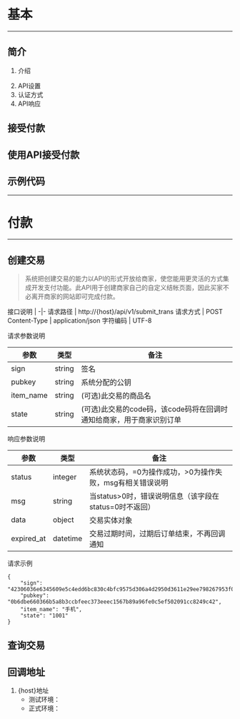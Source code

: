 # 基本
---
## 简介
1. 介绍
>
2. API设置
3. 认证方式
4. API响应
## 接受付款
## 使用API接受付款
## 示例代码

---

# 付款
---
## 创建交易
> 系统把创建交易的能力以API的形式开放给商家，使您能用更灵活的方式集成开发支付功能。此API用于创建商家自己的自定义结帐页面，因此买家不必离开商家的网站即可完成付款。

接口说明 |
-|-
请求路径 | http://{host}/api/v1/submit_trans
请求方式 | POST
Content-Type | application/json
字符编码 | UTF-8

请求参数说明

参数|类型|备注
-|-|-
sign|string|签名
pubkey|string|系统分配的公钥
item_name|string|(可选)此交易的商品名
state|string|(可选)此交易的code码，该code码将在回调时通知给商家，用于商家识别订单

响应参数说明

参数|类型|备注
-|-|-
status|integer|系统状态码，=0为操作成功，>0为操作失败，msg有相关错误说明
msg|string|当status>0时，错误说明信息（该字段在status=0时不返回）
data|object|交易实体对象
expired_at|datetime|交易过期时间，过期后订单结束，不再回调通知

请求示例

```
{
	"sign": "42306036e6345609e5c4edd6bc830c4bfc9575d306a4d2950d3611e29ee798267953f010cba0f7471842c0f27e83e59018ea01c345f82be07c3e5f148c822dbc",
	"pubkey": "0b6dbe660366b5a8b3ccbfeec373eeec1567b89a96fe0c5ef502091cc8249c42",
	"item_name": "手机",
	"state": "1001"
}
```

## 查询交易

## 回调地址


1. {host}地址
	- 测试环境：
	- 正式环境：
